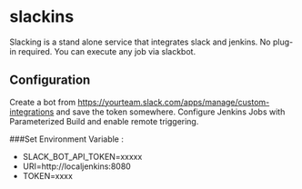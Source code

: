 # slackins
Slacking is a stand alone service that integrates slack and jenkins. No plug-in required.
You can execute any job via slackbot.

## Configuration
Create a bot from https://yourteam.slack.com/apps/manage/custom-integrations and save the token somewhere.
Configure Jenkins Jobs with Parameterized Build and enable remote triggering.

###Set Environment Variable : 
- SLACK_BOT_API_TOKEN=xxxxx
- URI=http://localjenkins:8080
- TOKEN=xxxx
